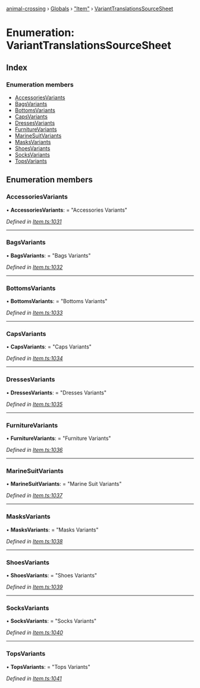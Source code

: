 [animal-crossing](../README.md) › [Globals](../globals.md) › ["Item"](../modules/_item_.md) › [VariantTranslationsSourceSheet](_item_.varianttranslationssourcesheet.md)

# Enumeration: VariantTranslationsSourceSheet

## Index

### Enumeration members

* [AccessoriesVariants](_item_.varianttranslationssourcesheet.md#accessoriesvariants)
* [BagsVariants](_item_.varianttranslationssourcesheet.md#bagsvariants)
* [BottomsVariants](_item_.varianttranslationssourcesheet.md#bottomsvariants)
* [CapsVariants](_item_.varianttranslationssourcesheet.md#capsvariants)
* [DressesVariants](_item_.varianttranslationssourcesheet.md#dressesvariants)
* [FurnitureVariants](_item_.varianttranslationssourcesheet.md#furniturevariants)
* [MarineSuitVariants](_item_.varianttranslationssourcesheet.md#marinesuitvariants)
* [MasksVariants](_item_.varianttranslationssourcesheet.md#masksvariants)
* [ShoesVariants](_item_.varianttranslationssourcesheet.md#shoesvariants)
* [SocksVariants](_item_.varianttranslationssourcesheet.md#socksvariants)
* [TopsVariants](_item_.varianttranslationssourcesheet.md#topsvariants)

## Enumeration members

###  AccessoriesVariants

• **AccessoriesVariants**: = "Accessories Variants"

*Defined in [Item.ts:1031](https://github.com/Norviah/animal-crossing/blob/c9eb585/module/types/Item.ts#L1031)*

___

###  BagsVariants

• **BagsVariants**: = "Bags Variants"

*Defined in [Item.ts:1032](https://github.com/Norviah/animal-crossing/blob/c9eb585/module/types/Item.ts#L1032)*

___

###  BottomsVariants

• **BottomsVariants**: = "Bottoms Variants"

*Defined in [Item.ts:1033](https://github.com/Norviah/animal-crossing/blob/c9eb585/module/types/Item.ts#L1033)*

___

###  CapsVariants

• **CapsVariants**: = "Caps Variants"

*Defined in [Item.ts:1034](https://github.com/Norviah/animal-crossing/blob/c9eb585/module/types/Item.ts#L1034)*

___

###  DressesVariants

• **DressesVariants**: = "Dresses Variants"

*Defined in [Item.ts:1035](https://github.com/Norviah/animal-crossing/blob/c9eb585/module/types/Item.ts#L1035)*

___

###  FurnitureVariants

• **FurnitureVariants**: = "Furniture Variants"

*Defined in [Item.ts:1036](https://github.com/Norviah/animal-crossing/blob/c9eb585/module/types/Item.ts#L1036)*

___

###  MarineSuitVariants

• **MarineSuitVariants**: = "Marine Suit Variants"

*Defined in [Item.ts:1037](https://github.com/Norviah/animal-crossing/blob/c9eb585/module/types/Item.ts#L1037)*

___

###  MasksVariants

• **MasksVariants**: = "Masks Variants"

*Defined in [Item.ts:1038](https://github.com/Norviah/animal-crossing/blob/c9eb585/module/types/Item.ts#L1038)*

___

###  ShoesVariants

• **ShoesVariants**: = "Shoes Variants"

*Defined in [Item.ts:1039](https://github.com/Norviah/animal-crossing/blob/c9eb585/module/types/Item.ts#L1039)*

___

###  SocksVariants

• **SocksVariants**: = "Socks Variants"

*Defined in [Item.ts:1040](https://github.com/Norviah/animal-crossing/blob/c9eb585/module/types/Item.ts#L1040)*

___

###  TopsVariants

• **TopsVariants**: = "Tops Variants"

*Defined in [Item.ts:1041](https://github.com/Norviah/animal-crossing/blob/c9eb585/module/types/Item.ts#L1041)*
